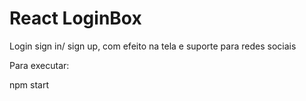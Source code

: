 # React LoginBox

Login sign in/ sign up, com efeito na tela e suporte para redes sociais


Para executar:

npm start